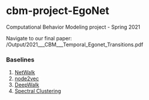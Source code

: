 # cbm-project-EgoNet
Computational Behavior Modeling project - Spring 2021

Navigate to our final paper:
/Output/2021___CBM___Temporal_Egonet_Transitions.pdf


### Baselines 
1. [NetWalk](https://github.com/chengw07/NetWalk)
2. [node2vec](https://github.com/eliorc/node2vec)
3. [DeepWalk](https://github.com/phanein/deepwalk) 
4. [Spectral Clustering](https://github.com/wq2012/SpectralCluster) 

